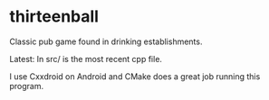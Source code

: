 # thirteenball
Classic pub game found in drinking establishments.

Latest:
In src/ is the most recent cpp file.

I use Cxxdroid on Android and CMake does a great job running this program.
